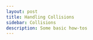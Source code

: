 ```yaml
---
layout: post
title: Handling Collisions
sidebar: Collisions
description: Some basic how-tos
---
```

